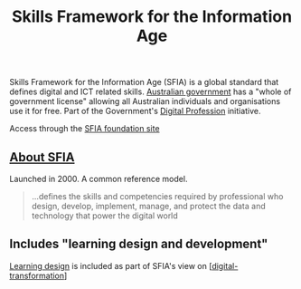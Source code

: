 ﻿---
backlinks:
- title: Computing
  url: /sense/computing/computing.html
- title: Digital Transformation
  url: /sense/computing/digital-transformation.html
title: Skills Framework for the Information Age
---
Skills Framework for the Information Age (SFIA) is a global standard that defines digital and ICT related skills. [Australian government](https://www.apsc.gov.au/initiatives-and-programs/aps-workforce-strategy-2025/workforce-planning-resources/skills-framework-information-age) has a "whole of government license" allowing all Australian individuals and organisations use it for free. Part of the Government's [Digital Profession](https://www.digitalprofession.gov.au/) initiative.

Access through the [SFIA foundation site](https://sfia-online.org/en)

## [About SFIA](https://sfia-online.org/en/about-sfia/about-sfia)

Launched in 2000. A common reference model.

> ...defines the skills and competencies required by professional who design, develop, implement, manage, and protect the data and technology that power the digital world

## Includes "learning design and development" 

[Learning design](https://sfia-online.org/en/sfia-8/sfia-views/digital-transformation?path=/glance) is included as part of SFIA's view on [[digital-transformation]]

[//begin]: # "Autogenerated link references for markdown compatibility"
[digital-transformation]: ../digital-transformation "Digital Transformation"
[//end]: # "Autogenerated link references"